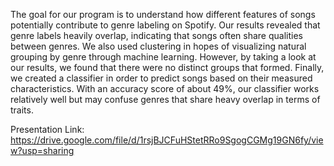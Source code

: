 The goal for our program is to understand how different features of songs potentially contribute to genre labeling on Spotify. Our results revealed that genre labels heavily overlap, indicating that songs often share qualities between genres. We also used clustering in hopes of visualizing natural grouping by genre through machine learning. However, by taking a look at our results, we found that there were no distinct groups that formed. Finally, we created a classifier in order to predict songs based on their measured characteristics. With an accuracy score of about 49%, our classifier works relatively well but may confuse genres that share heavy overlap in terms of traits.

Presentation Link: https://drive.google.com/file/d/1rsjBJCFuHStetRRo9SgogCGMg19GN6fy/view?usp=sharing
